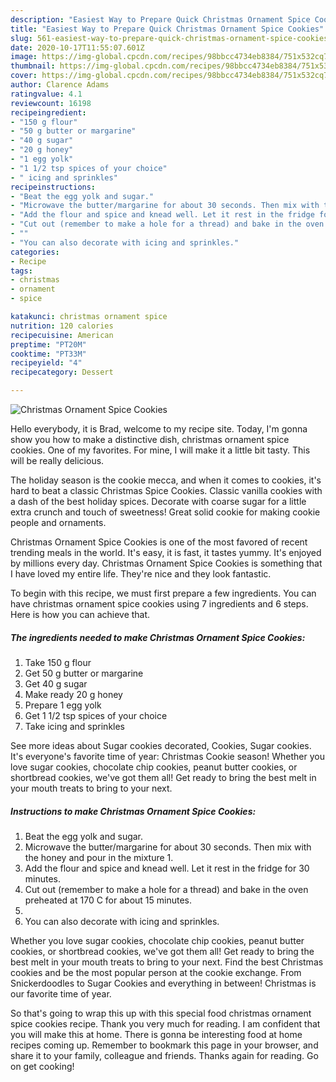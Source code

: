 ```yaml
---
description: "Easiest Way to Prepare Quick Christmas Ornament Spice Cookies"
title: "Easiest Way to Prepare Quick Christmas Ornament Spice Cookies"
slug: 561-easiest-way-to-prepare-quick-christmas-ornament-spice-cookies
date: 2020-10-17T11:55:07.601Z
image: https://img-global.cpcdn.com/recipes/98bbcc4734eb8384/751x532cq70/christmas-ornament-spice-cookies-recipe-main-photo.jpg
thumbnail: https://img-global.cpcdn.com/recipes/98bbcc4734eb8384/751x532cq70/christmas-ornament-spice-cookies-recipe-main-photo.jpg
cover: https://img-global.cpcdn.com/recipes/98bbcc4734eb8384/751x532cq70/christmas-ornament-spice-cookies-recipe-main-photo.jpg
author: Clarence Adams
ratingvalue: 4.1
reviewcount: 16198
recipeingredient:
- "150 g flour"
- "50 g butter or margarine"
- "40 g sugar"
- "20 g honey"
- "1 egg yolk"
- "1 1/2 tsp spices of your choice"
- " icing and sprinkles"
recipeinstructions:
- "Beat the egg yolk and sugar."
- "Microwave the butter/margarine for about 30 seconds. Then mix with the honey and pour in the mixture 1."
- "Add the flour and spice and knead well. Let it rest in the fridge for 30 minutes."
- "Cut out (remember to make a hole for a thread) and bake in the oven preheated at 170 C for about 15 minutes."
- ""
- "You can also decorate with icing and sprinkles."
categories:
- Recipe
tags:
- christmas
- ornament
- spice

katakunci: christmas ornament spice 
nutrition: 120 calories
recipecuisine: American
preptime: "PT20M"
cooktime: "PT33M"
recipeyield: "4"
recipecategory: Dessert

---
```



![Christmas Ornament Spice Cookies](https://img-global.cpcdn.com/recipes/98bbcc4734eb8384/751x532cq70/christmas-ornament-spice-cookies-recipe-main-photo.jpg)

Hello everybody, it is Brad, welcome to my recipe site. Today, I'm gonna show you how to make a distinctive dish, christmas ornament spice cookies. One of my favorites. For mine, I will make it a little bit tasty. This will be really delicious.

The holiday season is the cookie mecca, and when it comes to cookies, it&#39;s hard to beat a classic Christmas Spice Cookies. Classic vanilla cookies with a dash of the best holiday spices. Decorate with coarse sugar for a little extra crunch and touch of sweetness! Great solid cookie for making cookie people and ornaments.

Christmas Ornament Spice Cookies is one of the most favored of recent trending meals in the world. It's easy, it is fast, it tastes yummy. It's enjoyed by millions every day. Christmas Ornament Spice Cookies is something that I have loved my entire life. They're nice and they look fantastic.


To begin with this recipe, we must first prepare a few ingredients. You can have christmas ornament spice cookies using 7 ingredients and 6 steps. Here is how you can achieve that.

<!--inarticleads1-->

##### The ingredients needed to make Christmas Ornament Spice Cookies:

1. Take 150 g flour
1. Get 50 g butter or margarine
1. Get 40 g sugar
1. Make ready 20 g honey
1. Prepare 1 egg yolk
1. Get 1 1/2 tsp spices of your choice
1. Take  icing and sprinkles


See more ideas about Sugar cookies decorated, Cookies, Sugar cookies. It&#39;s everyone&#39;s favorite time of year: Christmas Cookie season! Whether you love sugar cookies, chocolate chip cookies, peanut butter cookies, or shortbread cookies, we&#39;ve got them all! Get ready to bring the best melt in your mouth treats to bring to your next. 

<!--inarticleads2-->

##### Instructions to make Christmas Ornament Spice Cookies:

1. Beat the egg yolk and sugar.
1. Microwave the butter/margarine for about 30 seconds. Then mix with the honey and pour in the mixture 1.
1. Add the flour and spice and knead well. Let it rest in the fridge for 30 minutes.
1. Cut out (remember to make a hole for a thread) and bake in the oven preheated at 170 C for about 15 minutes.
1. 
1. You can also decorate with icing and sprinkles.


Whether you love sugar cookies, chocolate chip cookies, peanut butter cookies, or shortbread cookies, we&#39;ve got them all! Get ready to bring the best melt in your mouth treats to bring to your next. Find the best Christmas cookies and be the most popular person at the cookie exchange. From Snickerdoodles to Sugar Cookies and everything in between! Christmas is our favorite time of year. 

So that's going to wrap this up with this special food christmas ornament spice cookies recipe. Thank you very much for reading. I am confident that you will make this at home. There is gonna be interesting food at home recipes coming up. Remember to bookmark this page in your browser, and share it to your family, colleague and friends. Thanks again for reading. Go on get cooking!
